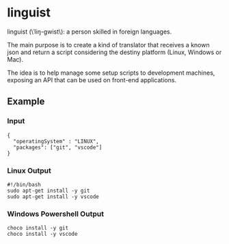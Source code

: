 # linguist

linguist (\ˈliŋ-gwist\\): a person skilled in foreign languages.

The main purpose is to create a kind of translator that receives a known json and return a script considering the destiny platform (Linux, Windows or Mac).

The idea is to help manage some setup scripts to development machines, exposing an API that can be used on front-end applications.

## Example

### Input
```
{
  "operatingSystem" : "LINUX",
  "packages": ["git", "vscode"]
}
```

### Linux Output
```
#!/bin/bash
sudo apt-get install -y git
sudo apt-get install -y vscode
```

### Windows Powershell Output
```
choco install -y git
choco install -y vscode
```
